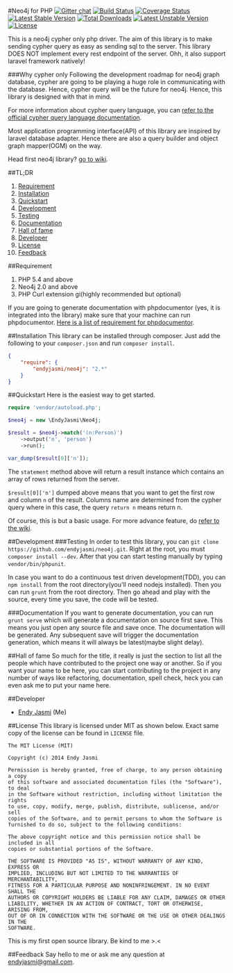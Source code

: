 #Neo4j for PHP [![Gitter chat](https://badges.gitter.im/endyjasmi/neo4j.png)](https://gitter.im/endyjasmi/neo4j)
[![Build Status](https://travis-ci.org/endyjasmi/neo4j.svg?branch=master)](https://travis-ci.org/endyjasmi/neo4j) [![Coverage Status](https://coveralls.io/repos/endyjasmi/neo4j/badge.png?branch=master)](https://coveralls.io/r/endyjasmi/neo4j?branch=master) [![Latest Stable Version](https://poser.pugx.org/endyjasmi/neo4j/v/stable.svg)](https://packagist.org/packages/endyjasmi/neo4j) [![Total Downloads](https://poser.pugx.org/endyjasmi/neo4j/downloads.svg)](https://packagist.org/packages/endyjasmi/neo4j) [![Latest Unstable Version](https://poser.pugx.org/endyjasmi/neo4j/v/unstable.svg)](https://packagist.org/packages/endyjasmi/neo4j) [![License](https://poser.pugx.org/endyjasmi/neo4j/license.svg)](https://packagist.org/packages/endyjasmi/neo4j)

This is a neo4j cypher only php driver. The aim of this library is to make sending cypher query as easy as sending sql to the server. This library DOES NOT implement every rest endpoint of the server. Ohh, it also support laravel framework natively!

###Why cypher only
Following the development roadmap for neo4j graph database, cypher are going to be playing a huge role in communicating with the database. Hence, cypher query will be the future for neo4j. Hence, this library is designed with that in mind.

For more information about cypher query language, you can [refer to the official cypher query language documentation](http://neo4j.com/docs/stable/cypher-query-lang.html).

Most application programming interface(API) of this library are inspired by laravel database adapter. Hence there are also a query builder and object graph mapper(OGM) on the way.

Head first neo4j library? [go to wiki](https://github.com/endyjasmi/neo4j/wiki).

##TL;DR
1. [Requirement](#requirement)
2. [Installation](#installation)
3. [Quickstart](#quickstart)
4. [Development](#development)
  1. [Testing](#testing)
  2. [Documentation](#documentation)
5. [Hall of fame](#hall-of-fame)
6. [Developer](#developer)
7. [License](#license)
8. [Feedback](#feedback)

##Requirement
1. PHP 5.4 and above
2. Neo4j 2.0 and above
3. PHP Curl extension gi(highly recommended but optional)

If you are going to generate documentation with phpdocumentor (yes, it is integrated into the library) make sure that your machine can run phpdocumentor. [Here is a list of requirement for phpdocumentor](http://phpdoc.org/docs/latest/getting-started/installing.html).

##Installation
This library can be installed through composer. Just add the following to your `composer.json` and run `composer install`.
```json
{
	"require": {
		"endyjasmi/neo4j": "2.*"
	}
}
```

##Quickstart
Here is the easiest way to get started.
```php
require 'vendor/autoload.php';

$neo4j = new \EndyJasmi\Neo4j;

$result = $neo4j->match('(n:Person)')
	->output('n', 'person')
	->run();

var_dump($result[0]['n']);
```
The `statement` method above will return a result instance which contains an array of rows returned from the server.

`$result[0]['n']` dumped above means that you want to get the first row and column `n` of the result. Columns name are determined from the cypher query where in this case, the query `return n` means return n.

Of course, this is but a basic usage. For more advance feature, do [refer to the wiki](https://github.com/endyjasmi/neo4j/wiki).

##Development
###Testing
In order to test this library, you can `git clone https://github.com/endyjasmi/neo4j.git`. Right at the root, you must `composer install --dev`. After that you can start testing manually by typing `vendor/bin/phpunit`.

In case you want to do a continuous test driven development(TDD), you can `npm install` from the root directory(you'll need nodejs installed). Then you can run `grunt` from the root directory. Then go ahead and play with the source, every time you save, the code will be tested.

###Documentation
If you want to generate documentation, you can run `grunt serve` which will generate a documentation on source first save. This means you just open any source file and save once. The documentation will be generated. Any subsequent save will trigger the documentation generation, which means it will always be latest(maybe slight delay).

##Hall of fame
So much for the title, it really is just the section to list all the people which have contributed to the project one way or another. So if you want your name to be here, you can start contributing to the project in any number of ways like refactoring, documentation, spell check, heck you can even ask me to put your name here.

##Developer
* [Endy Jasmi](mailto:endyjasmi@gmail.com) (Me)

##License
This library is licensed under MIT as shown below. Exact same copy of the license can be found in `LICENSE` file.
```
The MIT License (MIT)

Copyright (c) 2014 Endy Jasmi

Permission is hereby granted, free of charge, to any person obtaining a copy
of this software and associated documentation files (the "Software"), to deal
in the Software without restriction, including without limitation the rights
to use, copy, modify, merge, publish, distribute, sublicense, and/or sell
copies of the Software, and to permit persons to whom the Software is
furnished to do so, subject to the following conditions:

The above copyright notice and this permission notice shall be included in all
copies or substantial portions of the Software.

THE SOFTWARE IS PROVIDED "AS IS", WITHOUT WARRANTY OF ANY KIND, EXPRESS OR
IMPLIED, INCLUDING BUT NOT LIMITED TO THE WARRANTIES OF MERCHANTABILITY,
FITNESS FOR A PARTICULAR PURPOSE AND NONINFRINGEMENT. IN NO EVENT SHALL THE
AUTHORS OR COPYRIGHT HOLDERS BE LIABLE FOR ANY CLAIM, DAMAGES OR OTHER
LIABILITY, WHETHER IN AN ACTION OF CONTRACT, TORT OR OTHERWISE, ARISING FROM,
OUT OF OR IN CONNECTION WITH THE SOFTWARE OR THE USE OR OTHER DEALINGS IN THE
SOFTWARE.
```
This is my first open source library. Be kind to me >.<

##Feedback
Say hello to me or ask me any question at [endyjasmi@gmail.com](mailto:endyjasmi@gmail.com).